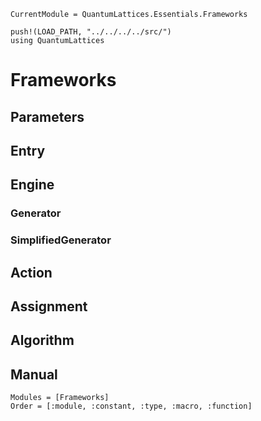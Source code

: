 ```@meta
CurrentModule = QuantumLattices.Essentials.Frameworks
```

```@setup frameworks
push!(LOAD_PATH, "../../../../src/")
using QuantumLattices
```

# Frameworks

## Parameters

## Entry

## Engine

### Generator

### SimplifiedGenerator

## Action

## Assignment

## Algorithm

## Manual

```@autodocs
Modules = [Frameworks]
Order = [:module, :constant, :type, :macro, :function]
```

